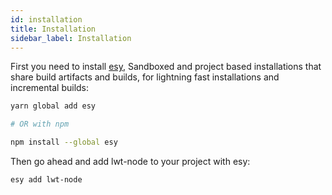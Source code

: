 ```yaml
---
id: installation
title: Installation
sidebar_label: Installation
---
```


First you need to install [esy](https://github.com/esy/), Sandboxed and project based installations that share build artifacts and builds, for lightning fast installations and incremental builds:

```bash
yarn global add esy

# OR with npm

npm install --global esy
```

Then go ahead and add lwt-node to your project with esy:

```bash
esy add lwt-node
```
